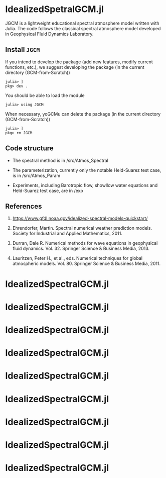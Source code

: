 # IdealizedSpetralGCM.jl
JGCM is a lightweight educational spectral atmosphere model written with Julia. 
The code follows the classical spectral atmosphere model developed in Geophysical Fluid Dynamics Laboratory.

## Install `JGCM`
If you intend to develop the package (add new features, modify current functions, etc.), we suggest developing the package (in the current directory (GCM-from-Scratch))
```
julia> ]
pkg> dev .
```

You should be able to load the module 
```
julia> using JGCM
```

When necessary, yoGCMu can delete the package (in the current directory (GCM-from-Scratch))
```
julia> ]
pkg> rm JGCM
```

## Code structure
* The spectral method is in /src/Atmos_Spectral

* The parameterization, currently only the notable Held-Suarez test case, is in /src/Atmos_Param
  
* Experiments, including Barotropic flow, showllow water equations and Held-Suarez test case, are in /exp

## References
1. https://www.gfdl.noaa.gov/idealized-spectral-models-quickstart/
   
2. Ehrendorfer, Martin. Spectral numerical weather prediction models. Society for Industrial and Applied Mathematics, 2011. 
   
3. Durran, Dale R. Numerical methods for wave equations in geophysical fluid dynamics. Vol. 32. Springer Science & Business Media, 2013.
   
4. Lauritzen, Peter H., et al., eds. Numerical techniques for global atmospheric models. Vol. 80. Springer Science & Business Media, 2011.



# IdealizedSpectralGCM.jl
# IdealizedSpectralGCM.jl
# IdealizedSpectralGCM.jl
# IdealizedSpectralGCM.jl
# IdealizedSpectralGCM.jl
# IdealizedSpectralGCM.jl
# IdealizedSpectralGCM.jl
# IdealizedSpectralGCM.jl
# IdealizedSpectralGCM.jl
